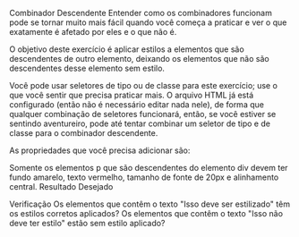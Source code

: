 Combinador Descendente
Entender como os combinadores funcionam pode se tornar muito mais fácil quando você começa a praticar e ver o que exatamente é afetado por eles e o que não é.

O objetivo deste exercício é aplicar estilos a elementos que são descendentes de outro elemento, deixando os elementos que não são descendentes desse elemento sem estilo.

Você pode usar seletores de tipo ou de classe para este exercício; use o que você sentir que precisa praticar mais. O arquivo HTML já está configurado (então não é necessário editar nada nele), de forma que qualquer combinação de seletores funcionará, então, se você estiver se sentindo aventureiro, pode até tentar combinar um seletor de tipo e de classe para o combinador descendente.

As propriedades que você precisa adicionar são:

Somente os elementos p que são descendentes do elemento div devem ter fundo amarelo, texto vermelho, tamanho de fonte de 20px e alinhamento central.
Resultado Desejado


Verificação
Os elementos que contêm o texto "Isso deve ser estilizado" têm os estilos corretos aplicados?
Os elementos que contêm o texto "Isso não deve ter estilo" estão sem estilo aplicado?





